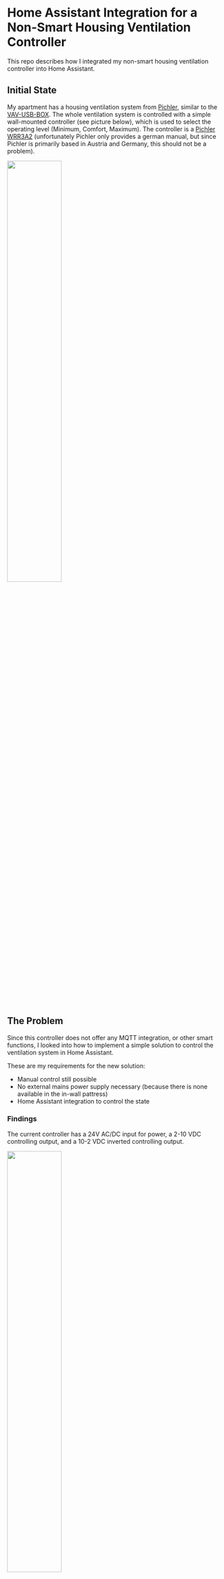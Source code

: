 # Home Assistant Integration for a Non-Smart Housing Ventilation Controller

This repo describes how I integrated my non-smart housing ventilation controller into Home Assistant.

## Initial State

My apartment has a housing ventilation system from [Pichler](https://www.pichlerluft.at/products.html), similar to the [VAV-USB-BOX](https://www.pichlerluft.at/volume-flow-controllers-with-silencers.html?file=files/content/_ENGLISCH/Download/tecnical%20data%20sheet/10VAV-USD-Box-VAV-USD-SLU-Box_HY_English.pdf).
The whole ventilation system is controlled with a simple wall-mounted controller (see picture below), which is used to select the operating level (Minimum, Comfort, Maximum).
The controller is a [Pichler WRR3A2](https://www.pichlerluft.at/unterlagen.html?file=files/content/downloads/Komfortlueftung/Endkunde/08Anleitung_Wohnraumregler_WRR3A2.pdf) (unfortunately Pichler only provides a german manual, but since Pichler is primarily based in Austria and Germany, this should not be a problem).

<img src="docs/controller_front.jpg" width="50%" height="50%">

## The Problem

Since this controller does not offer any MQTT integration, or other smart functions, I looked into how to implement a simple solution to control the ventilation system in Home Assistant.

These are my requirements for the new solution:

-   Manual control still possible
-   No external mains power supply necessary (because there is none available in the in-wall pattress)
-   Home Assistant integration to control the state

### Findings

The current controller has a 24V AC/DC input for power, a 2-10 VDC controlling output, and a 10-2 VDC inverted controlling output.

<img src="docs/controller.jpg" width="50%" height="50%">

The simplest solution would probably have been to just remove the current controller, and install a simple smart LED controller with a 2-10 VDC output.

However, this would have several disadvantages:

-   LED controllers typically have a 230 VAC mains input, which I don't have
-   LED controllers are pretty large, and wouldn't have fit into the in-wall pattress box
-   LED controllers typically don't have a manual switch
-   using a LED controller wouldn't have been as much fun
-   I wanted to learn how the current controller works

## Current Controller

<img src="docs/controller_labeled.jpg" width="50%" height="50%">

| Label | Description                                                                                 |
| ----- | ------------------------------------------------------------------------------------------- |
| 1     | Push butto to select the level (cycles between min, comfort, max)                           |
| 2     | Internal potentiometer to set the speed for the comfort level                               |
| 3     | Terminal block                                                                              |
| 4     | Internal pads to program the microcontroller                                                |
| 5     | Microcontroller (PIC12F683)                                                                 |
| 6     | 5V, 100mA Linear Regulator (LM78L)                                                          |
| 7     | 1.5A Adjustable Regulator (LM317), set to ~12V                                              |
| 8     | Circuit to convert the PWM signal to a 2-10V signal<br>using a LMC7101 OpAmp                |
| 9     | Circuit to convert the PWM signal to an inverted 10-2V signal<br>also using a LMC7101 OpAmp |
| 10    | LEDs to display the current level (yellow: Min, green: Comfort, red: Max)                   |

### Terminal Block

The terminal block is used connect the controller board to the cable, which leads to the ventilation system. Fortunately there is a description of the terminals inside the cover:

<img src="docs/terminal_block_label.jpg" width="50%" height="50%">

### Internal Testpads

The controller board has 6 internal testpads, which are connected to some pins of the microcontroller. These pads are normally used to program the microcontroller during production.
However, since the microcontroller only has 6 general IO pins, these pads are multiplexed with other parts of the board.

Here is the pinout I found out (from left to right):

| Pin | Description |
| --- | ----------- |
| 1   | Switch      |
| 2   | 5V          |
| 3   | Yellow LED  |
| 4   | Green LED   |
| 5   | GND         |
| 6   | NC          |

Fortunately the testpads provide most of the signals we need:

-   The `Switch` pin can be used to change the level from an external source
-   The yellow and green LED pins can be used to read the current operating level
    -   we don't need the red LED signal, because we can deduce this state if the other 2 signals are not active
-   5V: This pins should NOT be used to power anything externally. The voltage is provided by a 100mA linear voltage controller, which already gets pretty hot even with nothing else connected to it.
    -   also, if the external smart controller uses Wifi this would result in a high power consumption (measurements show a current draw of up to 70mA when Wifi is active)

Fortunately there is another testpad on the back of the board which is connected to the output of the 12VDC 1.5A voltage controller:

<img src="docs/controller_back.jpg" width="50%" height="50%">

## Making the Controller Smart

I decided to use a Raspberry Pi Pico W to control the board externally, and integrate it into Home Assistant.

All in all I needed the following additional parts:

-   1x Raspberry Pi Pico W
-   1x voltage controller (12VDC -> 5VDC)
    -   I used a cheap DC-DC converter from [Amazon](https://www.amazon.de/dp/B0C2H74RQ3?ref=ppx_yo2ov_dt_b_fed_asin_title&language=en_GB) and set it to an output voltage of 5V
-   1x solid state relay (CPC1002N) [^1]
-   2x Schottky Diodes (Diodes with a low forward voltage drop) (BAT46)

[^1]: A simple MOSFET would work as well, but I had the relay lying around from another project.

The solid state relay and the 2 diodes are used to isolate the two voltage domains (5V on the controller board, and 3.3V on the Raspberry Pi Pico).

Here is a simple schematic how I connected the Raspberry PI Pico to the controller board using the signals on the testpads, and the voltage supply pad on the back of the board:

<img src="docs/raspi_schematic.jpg" width="50%" height="50%">

I connected the parts using some wires, and wrapped everything in a heat shrink tube to make it more compact, and to make sure the ununsed pins are not touching something they shouldn't.

Fortunately the in-wall pattress box is pretty empty and has enough space for the wrapped Raspberry Pi Pico.

<img src="docs/controller_connected.jpg" width="50%" height="50%">

## Source Code

I'm using [PlatformIO](https://platformio.org/) with a [custom port](https://github.com/maxgerhardt/platform-raspberrypi) for the Raspi Pico.<br>
PlatformIO itself would already provide a port for the Pico, but that one is very buggy (USB, Wifi), and not really maintained.

To build the source code, just open the `src` folder in VSCode, and follow the instructions to install the PlatformIO extension.<br>
Then open the `main.cpp` file and set the `ssid`, `password` and `mqtt_server` variables.<br>
After that you can click on the PlatformIO icon on the left and select the `Build` task at the top of the sidebar.

When the build is complete you can find the firmware files in the `.pio/build/pico` folder.<br>
The `uf2` file can be used to flash a new Pico using the USB bootloader, and the `bin` file can be used to update the firmware via OTA.

### OTA Update

The firmware also provides a simple OTA update implementation to be able to update the firmware without having to uninstall the Pico from the wall socket.
To update the firmware, just open the URL `http://<IP Adress>/update` in a browser, select the `bin` file, and click on `Update Firmware`.

Make sure you upload the file in the `Firmware` section, not the `FileSystem` section!

## Result

<img src="docs/home_assistant_integration.jpg" width="50%" height="50%">

Now I can control my ventilation system in Home Assistant, and automate its state:

-   Increase the level during the day
-   Decrease the level when the AC is turned on
-   etc.

By the way, I also used the same parts to make my kitchen light smart.

This project can be used to integrate nearly anything into Home Assistant that is controlled using a simple button.

## Tags

-   Pichler ventilation system
-   Pichler Wohnraumlüftung
-   Pichler WRR3A2
-   Home Assistant
